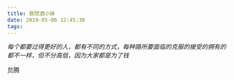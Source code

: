 ```yaml
---
title: 致陪酒小妹
date: 2019-05-06 12:45:38
tags:
---
```


_每个都要过得更好的人，都有不同的方式，每种路所要面临的克服的接受的拥有的都不一样，但不分高低，因为大家都是为了钱_

贠腾
